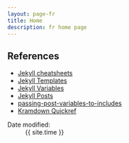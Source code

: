 ```yaml
--- 
layout: page-fr 
title: Home
description: fr home page 
--- 
```


## References
* [Jekyll cheatsheets](http://ricostacruz.com/cheatsheets/jekyll.html "Jekyll cheatsheets")
* [Jekyll Templates](https://jekyllrb.com/docs/templates "Jekyll Templates")
* [Jekyll Variables](https://jekyllrb.com/docs/variables "Jekyll Variables")
* [Jekyll Posts](https://jekyllrb.com/docs/posts "Jekyll Posts")
* [passing-post-variables-to-includes](https://blog.sverrirs.com/2016/10/jekyll-passing-post-variables-to-includes.html "passing-post-variables-to-includes")
* [Kramdown Quickref](https://kramdown.gettalong.org/quickref.html "Kramdown Quickref")

 
<dl id="wb-dtmd"> 
  <dt>Date modified:&#32;</dt> 
  <dd><time property="dateModified">{{ site.time }}</time></dd> 
</dl> 

 

 
